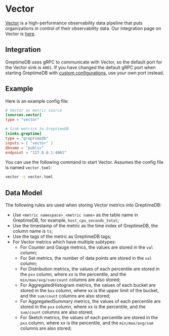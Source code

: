 # Vector

[Vector](https://vector.dev/) is a high-performance observability data pipeline that puts organizations in control of their observability data. Our integration page on Vector is [here](https://vector.dev/docs/reference/configuration/sinks/greptimedb/).

## Integration

<!--@include: ../../db-cloud-shared/clients/vector-integration.md-->

GreptimeDB uses gRPC to communicate with Vector, so the default port for the Vector sink is `4001`.
If you have changed the default gRPC port when starting GreptimeDB with [custom configurations](../operations/configuration.md#configuration-file), use your own port instead.

## Example

Here is an example config file:

```toml
# Vector as metric source
[sources.vector]
type = "vector"

# Sink metrics to GreptimeDB
[sinks.greptime]
type = "greptimedb"
inputs = [ "vector" ]
dbname = "public"
endpoint = "127.0.0.1:4001"
```

You can use the following command to start Vector. Assumes the config file is named `vector.toml`:

```bash
vector -c vector.toml
```

## Data Model

The following rules are used when storing Vector metrics into GreptimeDB:

- Use `<metric namespace>_<metric name>` as the table name in GreptimeDB, for example, `host_cpu_seconds_total`;
- Use the timestamp of the metric as the time index of GreptimeDB, the column name is `ts`;
- Use the tags of the metric as GreptimeDB tags;
- For Vector metrics which have multiple subtypes:
  - For Counter and Gauge metrics, the values are stored in the `val` column;
  - For Set metrics, the number of data points are stored in the `val` column;
  - For Distribution metrics, the values of each percentile are stored in the `pxx` column, where xx is the percentile, and the `min/max/avg/sum/count` columns are also stored;
  - For AggregatedHistogram metrics, the values of each bucket are stored in the `bxx` column, where xx is the upper limit of the bucket, and the `sum/count` columns are also stored;
  - For AggregatedSummary metrics, the values of each percentile are stored in the `pxx` column, where xx is the percentile, and the `sum/count` columns are also stored;
  - For Sketch metrics, the values of each percentile are stored in the `pxx` column, where xx is the percentile, and the `min/max/avg/sum` columns are also stored;

